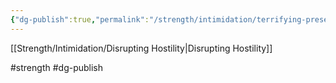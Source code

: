 ```yaml
---
{"dg-publish":true,"permalink":"/strength/intimidation/terrifying-presence/"}
---
```


[[Strength/Intimidation/Disrupting Hostility\|Disrupting Hostility]]

#strength #dg-publish